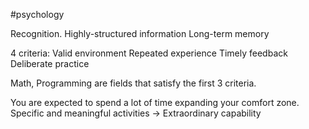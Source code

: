 #psychology 

Recognition.
	Highly-structured information
		Long-term memory

4 criteria:
	Valid environment
	Repeated experience
	Timely feedback
	Deliberate practice

Math, Programming are fields that satisfy the first 3 criteria.

You are expected to spend a lot of time expanding your comfort zone.
	Specific and meaningful activities
	-> Extraordinary capability